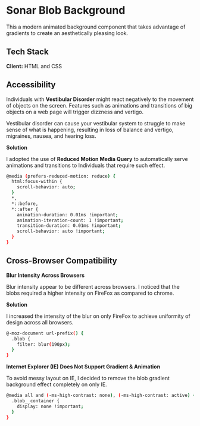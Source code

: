 
# Sonar Blob Background

This a modern animated background component that takes advantage of gradients to create an aesthetically pleasing look.


## Tech Stack

**Client:** HTML and CSS


## Accessibility

Individuals with **Vestibular Disorder** might react negatively to the movement of objects on the screen. Features such as animations and transitions of big objects on a web page will trigger dizzness and vertigo.

Vestibular disorder can cause your vestibular system to struggle to make sense of what is happening, resulting in loss of balance and vertigo, migraines, nausea, and hearing loss.


**Solution**

I adopted the use of **Reduced Motion Media Query** to automatically serve animations and transitions to Individuals that require such effect.

```bash
@media (prefers-reduced-motion: reduce) {
  html:focus-within {
    scroll-behavior: auto;
  }
  *,
  *::before,
  *::after {
    animation-duration: 0.01ms !important;
    animation-iteration-count: 1 !important;
    transition-duration: 0.01ms !important;
    scroll-behavior: auto !important;
  }
}
``` 

## Cross-Browser Compatibility

**Blur Intensity Across Browsers**

Blur intensity appear to be different across browsers. I noticed that the blobs required a higher intensity on FireFox as compared to chrome.

**Solution**

I increased the intensity of the blur on only FireFox to achieve uniformity of design across all browsers.

```bash
@-moz-document url-prefix() {
  .blob {
    filter: blur(190px);
  }
}
``` 

**Internet Explorer (IE) Does Not Support Gradient & Animation**

To avoid messy layout on IE, I decided to remove the blob gradient background effect completely on only IE.

```bash
@media all and (-ms-high-contrast: none), (-ms-high-contrast: active) {
  .blob__container {
    display: none !important;
  }
}
``` 
